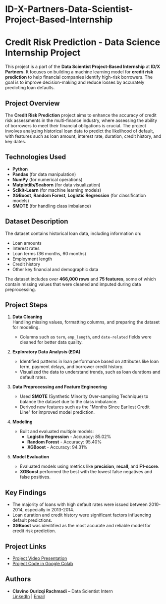 # ID-X-Partners-Data-Scientist-Project-Based-Internship

# Credit Risk Prediction - Data Science Internship Project

This project is a part of the **Data Scientist Project-Based Internship** at **ID/X Partners**. It focuses on building a machine learning model for **credit risk prediction** to help financial companies identify high-risk borrowers. The goal is to improve decision-making and reduce losses by accurately predicting loan defaults.

## Project Overview

The **Credit Risk Prediction** project aims to enhance the accuracy of credit risk assessments in the multi-finance industry, where assessing the ability of borrowers to meet their financial obligations is crucial. The project involves analyzing historical loan data to predict the likelihood of default, with features such as loan amount, interest rate, duration, credit history, and key dates.

## Technologies Used

- **Python**
- **Pandas** (for data manipulation)
- **NumPy** (for numerical operations)
- **Matplotlib/Seaborn** (for data visualization)
- **Scikit-Learn** (for machine learning models)
- **XGBoost**, **Random Forest**, **Logistic Regression** (for classification models)
- **SMOTE** (for handling class imbalance)

## Dataset Description

The dataset contains historical loan data, including information on:
- Loan amounts
- Interest rates
- Loan terms (36 months, 60 months)
- Employment length
- Credit history
- Other key financial and demographic data

The dataset includes over **466,000 rows** and **75 features**, some of which contain missing values that were cleaned and imputed during data preprocessing.

## Project Steps

1. **Data Cleaning**  
   Handling missing values, formatting columns, and preparing the dataset for modeling.  
   - Columns such as `term`, `emp_length`, and `date-related` fields were cleaned for better data quality.

2. **Exploratory Data Analysis (EDA)**  
   - Identified patterns in loan performance based on attributes like loan term, payment delays, and borrower credit history.
   - Visualized the data to understand trends, such as loan durations and default rates.

3. **Data Preprocessing and Feature Engineering**  
   - Used **SMOTE** (Synthetic Minority Over-sampling Technique) to balance the dataset due to the class imbalance.
   - Derived new features such as the "Months Since Earliest Credit Line" for improved model prediction.

4. **Modeling**  
   - Built and evaluated multiple models:
     - **Logistic Regression** - Accuracy: 85.02%
     - **Random Forest** - Accuracy: 95.40%
     - **XGBoost** - Accuracy: 94.31%
   
5. **Model Evaluation**  
   - Evaluated models using metrics like **precision**, **recall**, and **F1-score**.
   - **XGBoost** performed the best with the lowest false negatives and false positives.

## Key Findings

- The majority of loans with high default rates were issued between 2010-2014, especially in 2013-2014.
- Loan duration and credit history were significant factors influencing default predictions.
- **XGBoost** was identified as the most accurate and reliable model for credit risk prediction.

## Project Links

- [Project Video Presentation](https://drive.google.com/file/d/1Imup2J2hzUbaqTETFa0y-7Zw9N8dh36k/view?usp=sharing)
- [Project Code in Google Colab](https://colab.research.google.com/drive/1D-yVuaA7BO5tUTIMVfaBE4q4KVlbEBBh?usp=sharing)

## Authors

- **Clavino Ourizqi Rachmadi** – Data Scientist Intern  
  [LinkedIn](http://linkedin.com/in/clavinorachmadi) | [Email](mailto:clavinorachm@gmail.com)
